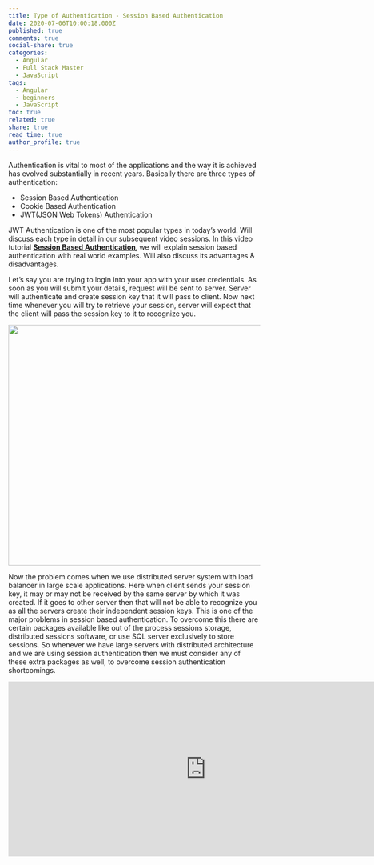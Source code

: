 ```yaml
---
title: Type of Authentication - Session Based Authentication
date: 2020-07-06T10:00:18.000Z
published: true
comments: true
social-share: true
categories:
  - Angular
  - Full Stack Master
  - JavaScript
tags:
  - Angular
  - beginners
  - JavaScript
toc: true
related: true
share: true
read_time: true
author_profile: true
---
```


<p>Authentication is vital to most of the applications and the way it is achieved has evolved substantially in recent years. Basically there are three types of authentication:</p>
<ul>
<li>Session Based Authentication</li>
<li>Cookie Based Authentication</li>
<li>JWT(JSON Web Tokens) Authentication</li>
</ul>
<p>JWT Authentication is one of the most popular types in today’s world. Will discuss each type in detail in our subsequent video sessions. In this video tutorial <strong><a href="https://www.youtube.com/watch?v=lrqE4_P8_0A&amp;list=PLZed_adPqIJp9M8sXttDmlCzWzat44GRi&amp;index=3&amp;t=0s" target="_blank" rel="noopener noreferrer">Session Based Authentication</a><em>, </em></strong>we will explain session based authentication with real world examples. Will also discuss its advantages &amp; disadvantages.</p>
<p>Let’s say you are trying to login into your app with your user credentials. As soon as you will submit your details, request will be sent to server. Server will authenticate and create session key that it will pass to client. Now next time whenever you will try to retrieve your session, server will expect that the client will pass the session key to it to recognize you.</p>
<p><img class="alignnone size-full wp-image-3433" src="{{ site.baseurl }}/assets/2020/07/SB1.png" alt="" width="855" height="481" /></p>
<p>Now the problem comes when we use distributed server system with load balancer in large scale applications. Here when client sends your session key, it may or may not be received by the same server by which it was created. If it goes to other server then that will not be able to recognize you as all the servers create their independent session keys. This is one of the major problems in session based authentication. To overcome this there are certain packages available like out of the process sessions storage, distributed sessions software, or use SQL server exclusively to store sessions. So whenever we have large servers with distributed architecture and we are using session authentication then we must consider any of these extra packages as well, to overcome session authentication shortcomings.</p>
<p><iframe src="https://www.youtube.com/embed/lrqE4_P8_0A" width="790" height="350" frameborder="0" allowfullscreen="allowfullscreen"></iframe></p>
